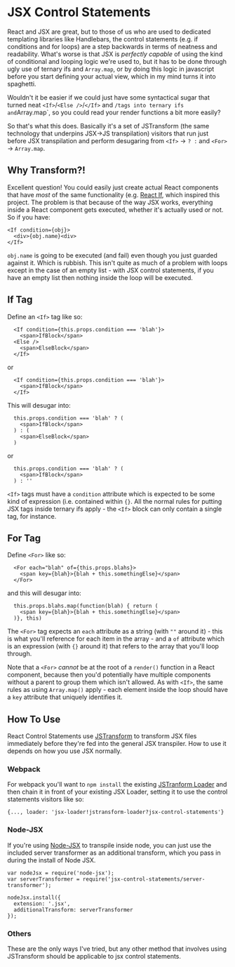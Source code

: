 # JSX Control Statements

React and JSX are great, but to those of us who are used to dedicated templating libraries like Handlebars, the control
statements (e.g. if conditions and for loops) are a step backwards in terms of neatness and readability. What's worse is
that JSX is _perfectly capable_ of using the kind of conditional and looping logic we're used to, but it has to be done
through ugly use of ternary ifs and `Array.map`, or by doing this logic in javascript before you start defining your
actual view, which in my mind turns it into spaghetti.

Wouldn't it be easier if we could just have some syntactical sugar that turned neat `<If>`/`<Else />`/`</If>` and
<For>`/`</For>` tags into ternary ifs and `Array.map`, so you could read your render functions a bit more easily?

So that's what this does. Basically it's a set of JSTransform (the same technology that underpins JSX->JS transpilation)
visitors that run just before JSX transpilation and perform desugaring from `<If>` -> ` ? : ` and `<For>` ->
`Array.map`.

## Why Transform?!

Excellent question! You could easily just create actual React components that have _most_ of the same functionality (e.g. [React If](https://github.com/romac/react-if), which inspired this project. The problem is that because of the way JSX works, everything inside a React component gets executed, whether it's actually used or not. So if you have:

```
<If condition={obj}>
  <div>{obj.name}<div>
</If>
```

`obj.name` is going to be executed (and fail) even though you just guarded against it. Which is rubbish. This isn't quite as much of a problem with loops except in the case of an empty list - with JSX control statements, if you have an empty list then nothing inside the loop will be executed.

## If Tag

Define an `<If>` tag like so:

```
  <If condition={this.props.condition === 'blah'}>
    <span>IfBlock</span>
  <Else />
    <span>ElseBlock</span>
  </If>
```

or

```
  <If condition={this.props.condition === 'blah'}>
    <span>IfBlock</span>
  </If>
```

This will desugar into:

```
  this.props.condition === 'blah' ? (
    <span>IfBlock</span>
  ) : (
    <span>ElseBlock</span>
  )
```

or 

```
  this.props.condition === 'blah' ? (
    <span>IfBlock</span>
  ) : ''
```

`<If>` tags must have a `condition` attribute which is expected to be some kind of expression (i.e. contained within `{}`. All the normal rules for putting JSX tags inside ternary ifs apply - the `<If>` block can only contain a single tag, for instance.

## For Tag

Define `<For>` like so:

```
  <For each="blah" of={this.props.blahs}>
    <span key={blah}>{blah + this.somethingElse}</span>
  </For>
```

and this will desugar into:

```
  this.props.blahs.map(function(blah) { return (
    <span key={blah}>{blah + this.somethingElse}</span>
  )}, this)
```

The `<For>` tag expects an `each` attribute as a string (with `""` around it) - this is what you'll reference for each item in the array - and a `of` attribute which is an expression (with `{}` around it) that refers to the array that you'll loop through.

Note that a `<For>` *cannot* be at the root of a `render()` function in a React component, because then you'd potentially have multiple components without a parent to group them which isn't allowed. As with `<If>`, the same rules as using `Array.map()` apply - each element inside the loop should have a `key` attribute that uniquely identifies it.

## How To Use
React Control Statements use [JSTransform](https://github.com/facebook/jstransform) to transform JSX files immediately before they're fed into the general JSX transpiler. How to use it depends on how you use JSX normally.

### Webpack
For webpack you'll want to `npm install` the existing [JSTranform Loader](https://github.com/conradz/jstransform-loader) and then chain it in front of your existing JSX Loader, setting it to use the control statements visitors like so:

```
{..., loader: 'jsx-loader!jstransform-loader?jsx-control-statements'}
```

### Node-JSX
If you're using [Node-JSX](https://github.com/petehunt/node-jsx) to transpile inside node, you can just use the included server transformer as an additional transform, which you pass in during the install of Node JSX.

```
var nodeJsx = require('node-jsx');
var serverTransformer = require('jsx-control-statements/server-transformer');

nodeJsx.install({
  extension: '.jsx',
  additionalTransform: serverTransformer
});
```

### Others
These are the only ways I've tried, but any other method that involves using JSTransform should be applicable to jsx control statements.
